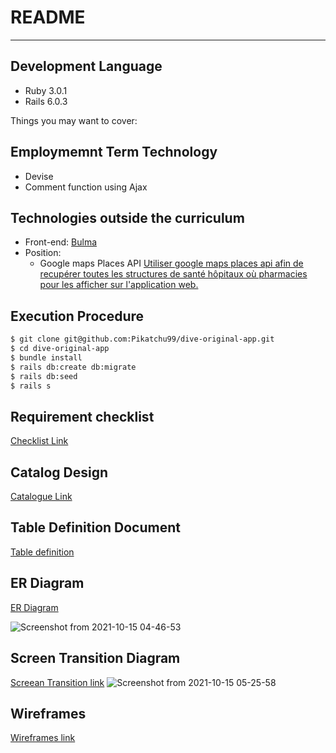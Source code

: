 # README
---
## Development Language
* Ruby 3.0.1
* Rails 6.0.3

Things you may want to cover:
## Employmemnt Term Technology
   * Devise
   * Comment function using Ajax
## Technologies outside the curriculum
   * Front-end: [Bulma](https://bulma.io/)
   * Position: 
      - Google maps Places API
      [Utiliser google maps places api afin de recupérer toutes les structures de santé hôpitaux où pharmacies pour les afficher sur l'application web.](https://developers.google.com/maps)
## Execution Procedure
   ```bash
   $ git clone git@github.com:Pikatchu99/dive-original-app.git
   $ cd dive-original-app
   $ bundle install
   $ rails db:create db:migrate
   $ rails db:seed
   $ rails s
   ```

## Requirement checklist 
   [Checklist Link](https://docs.google.com/spreadsheets/d/1GB09E4Prj8w-HuESPIs9a3rmYmLpjRY0r-beCkdOAXE/edit?usp=sharing)
## Catalog Design
   [Catalogue Link](https://docs.google.com/spreadsheets/d/1p6rPs0txRTYBCzhr17I-ZQwSDyBXH780LG7bFHJz9R0/edit?usp=sharing)
## Table Definition Document
   [Table definition](https://docs.google.com/spreadsheets/d/1C-l-oNJtN5sR_UJ8HKg4VeV2jh541hJHY7SrH45covs/edit?usp=sharing)
## ER Diagram
   [ER Diagram](https://cacoo.com/diagrams/ZtXaoVWx95sYMR6G/7E206)
   <!-- ![Screenshot from 2021-10-11 18-35-53](https://user-images.githubusercontent.com/72025145/137282468-c2aa4219-e570-4461-b1ae-a9d58e832aac.png) -->
   ![Screenshot from 2021-10-15 04-46-53](https://user-images.githubusercontent.com/72025145/137429271-068284a1-8c56-462c-921d-fa4c15604d1a.png)

## Screen Transition Diagram
[Screean Transition link](https://cacoo.com/diagrams/ZtXaoVWx95sYMR6G/C4F5D)
   ![Screenshot from 2021-10-15 05-25-58](https://user-images.githubusercontent.com/72025145/137432173-cf3d26d4-e475-4fd4-a76d-e6e1b70eb83a.png)


## Wireframes
   [Wireframes link](https://cacoo.com/diagrams/ZtXaoVWx95sYMR6G/1640D)
<!-- ![wireframe](https://user-images.githubusercontent.com/72025145/136905059-ffe2f3b6-f84b-422e-8904-a0d9d1ccae21.png) -->